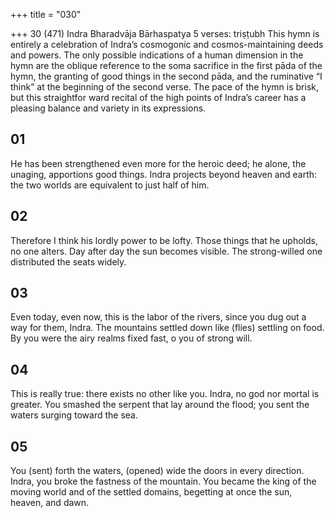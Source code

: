 +++
title = "030"

+++
30 (471)
Indra
Bharadvāja Bārhaspatya
5 verses: triṣṭubh
This hymn is entirely a celebration of Indra’s cosmogonic and cosmos-maintaining  deeds and powers. The only possible indications of a human dimension in the hymn  are the oblique reference to the soma sacrifice in the first pāda of the hymn, the  granting of good things in the second pāda, and the ruminative “I think” at the  beginning of the second verse. The pace of the hymn is brisk, but this straightfor
ward recital of the high points of Indra’s career has a pleasing balance and variety  in its expressions.
## 01
He has been strengthened even more for the heroic deed; he alone, the  unaging, apportions good things. Indra projects beyond heaven and earth: the two worlds are equivalent to  just half of him.
## 02
Therefore I think his lordly power to be lofty. Those things that he  upholds, no one alters.
Day after day the sun becomes visible. The strong-willed one distributed  the seats widely.
## 03
Even today, even now, this is the labor of the rivers, since you dug out a  way for them, Indra.
The mountains settled down like (flies) settling on food. By you were the  airy realms fixed fast, o you of strong will.
## 04
This is really true: there exists no other like you. Indra, no god nor  mortal is greater.
You smashed the serpent that lay around the flood; you sent the waters  surging toward the sea.
## 05
You (sent) forth the waters, (opened) wide the doors in every direction.  Indra, you broke the fastness of the mountain.
You became the king of the moving world and of the settled domains,  begetting at once the sun, heaven, and dawn.